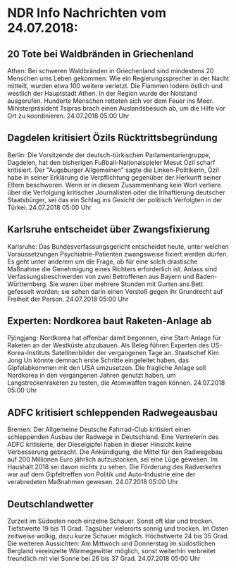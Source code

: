 # NDR Info Nachrichten vom 24.07.2018:


## 20 Tote bei Waldbränden in Griechenland
Athen:	Bei schweren Waldbränden in Griechenland sind mindestens 20 Menschen ums Leben gekommen. Wie ein Regierungssprecher in der Nacht mitteilt, wurden etwa 100 weitere verletzt. Die Flammen lodern östlich und westlich der Hauptstadt Athen. In der Region wurde der Notstand ausgerufen. Hunderte Menschen retteten sich vor dem Feuer ins Meer. Ministerpräsident Tsipras brach einen Auslandsbesuch ab, um die Hilfe vor Ort zu koordinieren. 24.07.2018 05:00 Uhr 

## Dagdelen kritisiert Özils Rücktrittsbegründung
Berlin:	Die Vorsitzende der deutsch-türkischen Parlamentariergruppe, Dagdelen, hat den bisherigen Fußball-Nationalspieler Mesut Özil scharf kritisiert. Der "Augsburger Allgemeinen" sagte die Linken-Politikerin, Özil habe in seiner Erklärung die Verpflichtung gegenüber der Herkunft seiner Eltern beschworen. Wenn er in diesem Zusammenhang kein Wort verliere über die Verfolgung kritischer Journalisten oder die Inhaftierung deutscher Staatsbürger, sei das ein Schlag ins Gesicht der politisch Verfolgten in der Türkei. 24.07.2018 05:00 Uhr 

## Karlsruhe entscheidet über Zwangsfixierung
Karlsruhe: Das Bundesverfassungsgericht entscheidet heute, unter welchen Voraussetzungen Psychiatrie-Patienten zwangsweise fixiert werden dürfen. Es geht unter anderem um die Frage, ob für eine solch drastische Maßnahme die Genehmigung eines Richters erforderlich ist. Anlass sind Verfassungsbeschwerden von zwei Betroffenen aus Bayern und Baden-Württemberg. Sie waren über mehrere Stunden mit Gurten ans Bett gefesselt worden; sie sehen darin einen Verstoß gegen ihr Grundrecht auf Freiheit der Person. 24.07.2018 05:00 Uhr 

## Experten: Nordkorea baut Raketen-Anlage ab
Pjöngjang:	Nordkorea hat offenbar damit begonnen, eine Start-Anlage für Raketen an der Westküste abzubauen. Als Beleg führen Experten des US-Korea-Instituts Satellitenbilder der vergangenen Tage an. Staatschef Kim Jong Un könnte demnach erste Schritte eingeleitet haben, das Gipfelabkommen mit den USA umzusetzen. Die fragliche Anlage soll Nordkorea in den vergangenen Jahren genutzt haben, um Langstreckenraketen zu testen, die Atomwaffen tragen können. 24.07.2018 05:00 Uhr 

## ADFC kritisiert schleppenden Radwegeausbau
Bremen: Der Allgemeine Deutsche Fahrrad-Club kritisiert einen schleppenden Ausbau der Radwege in Deutschland. Eine Vertreterin des ADFC kritisierte, der Dieselgipfel haben in dieser Hinsicht keine Verbesserung gebracht. Die Ankündigung, die Mittel für den Radwegebau auf 200 Millionen Euro jährlich aufzustocken, sei eine Lüge gewesen. Im Haushalt 2018 sei davon nichts zu sehen. Die Förderung des Radverkehrs war auf dem Gipfeltreffen von Politik und Auto-Industrie eine der verabredeten Maßnahmen gewesen. 24.07.2018 05:00 Uhr 

## Deutschlandwetter
Zurzeit im Südosten noch einzelne Schauer. Sonst oft klar und trocken. Tiefstwerte 19 bis 11 Grad. Tagsüber vielerorts sonnig und trocken. Im Osten zeitweise wolkig, dazu kurze Schauer möglich. Höchstwerte 24 bis 35 Grad. Die weiteren Aussichten: Am Mittwoch und Donnerstag im südöstlichen Bergland vereinzelte Wärmegewitter möglich, sonst weiterhin verbreitet freundlich mit viel Sonne bei 26 bis 37 Grad. 24.07.2018 05:00 Uhr 
